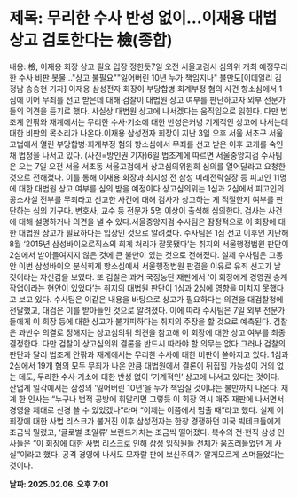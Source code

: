 # **제목: 무리한 수사 반성 없이…이재용 대법 상고 검토한다는 檢(종합)**

  내용: 檢, 이재용 회장 상고 필요 입장 정한듯7일 오전 서울고검서 심의위 개최 예정무리한 수사 비판 봇물…"상고 불필요""잃어버린 10년 누가 책임지나" 불만도[이데일리 김정남 송승현 기자] 이재용 삼성전자 회장이 부당합병·회계부정 혐의 사건 항소심에서 1심에 이어 무죄를 선고 받은데 대해 검찰이 대법원 상고 여부를 판단하고자 외부 전문가들의 의견을 듣기로 했다. 사실상 대법원 상고에 나서겠다는 움직임으로 읽힌다. 다만 법조계 안팎와 재계에서는 무리한 수사·기소에 대한 반성은커녕 기계적인 상고에 나서는데 대한 비판의 목소리가 나온다.이재용 삼성전자 회장이 지난 3일 오후 서울 서초구 서울고법에서 열린 부당합병·회계부정 혐의 항소심에서 무죄를 선고 받은 이후 고개를 숙인 채 법정을 나서고 있다. (사진=방인권 기자)6일 법조계에 따르면 서울중앙지검 수사팀은 오는 7일 오전 서울 서초동 서울고검에서 상고심의위원회 심의를 열어달라고 요청한 것으로 전해졌다. 이를 통해 이재용 회장과 최지성 전 삼성 미래전략실장 등 피고인 11명에 대한 대법원 상고 여부를 심의 받을 예정이다.상고심의위는 1심과 2심에서 피고인의 공소사실 전부를 무죄라고 선고한 사건에 대해 검사가 상고하는 게 적절한지 여부를 판단하는 심의 기구다. 변호사, 교수 등 전문가 5명 이상이 출석해 심의한다. 검사는 사건에 대해 설명하거나 의견을 낼 수 있다.서울중앙지검 수사팀은 잠정적으로 이 회장에 대한 대법원 상고가 필요하다는 입장인 것으로 알려졌다. 수사팀은 1심 선고 이후인 지난해 8월 ‘2015년 삼성바이오로직스의 회계 처리가 잘못됐다’는 취지의 서울행정법원 판단이 2심에서 받아들여지지 않은 것에 큰 불만이 있는 것으로 전해졌다. 실제 수사팀은 그동안 이번 삼성바이오 분식회계 항소심에서 서울행정법원 판결을 이유로 유죄 선고가 날 것이라는 자신감을 보였다. 또 검찰은 과거 국정농단 재판에서 ‘이 회장에게 경영권 승계 작업이라는 현안이 있었다’는 취지의 대법원 판단이 1심과 2심에 영향을 미치지 못했다고 보고 있다. 수사팀은 이같은 내용을 바탕으로 상고가 필요하다는 의견을 대검찰청에 전달했고, 대검은 이를 받아들인 것으로 알려졌다. 이에 따라 수사팀은 7일 외부 전문가들에게 이 회장 등에 대한 상고가 불가피하다는 취지의 주장을 할 것으로 예측된다. 검찰은 과반수 의결로 정해지는 상고심의위 의견을 참고해 이 회장에 대한 상고 여부를 최종 결정한다. 다만 검찰이 상고심의위 결론을 반드시 따라야 할 의무는 없다.그러나 검찰의 판단과 달리 법조계 안팎과 재계에서는 무리한 수사에 대한 비판이 쏟아지고 있다. 1심과 2심에서 19개 혐의 모두 무죄가 나온 만큼 대법원에서 결론이 뒤집힐 가능성이 거의 없는 데도, 무리한 수사·기소에 대한 반성 없이 ‘기계적인’ 상고에 나서고 있다는 것이다. 산업계 일각에서는 삼성의 ‘잃어버린 10년’을 누가 책임질 것이냐는 불만까지 나온다. 재계 한 인사는 “누구나 법적 공방에 휘말리면 그렇듯 이 회장 역시 매주 재판에 나서면서 경영을 제대로 신경 쓸 수 있었겠나”라며 “이제는 이쯤에서 멈출 때”라고 했다. 실제 이 회장에 대한 사법 리스크가 불거진 이후 삼성전자는 한창 경쟁하던 미국 빅테크들에게 조금씩 밀렸고, ‘글로벌 초일류’ 브랜드가치는 조금씩 떨어졌다. 복수의 전·현직 삼성 인사들은 “이 회장에 대한 사법 리스크로 인해 삼성 임직원들 전체가 움츠러들었던 게 사실”이라고 했다. 공격 경영에 나서도 모자랄 판에 보신주의가 알게모르게 스며들었다는 것이다.

  **날짜: 2025.02.06. 오후 7:01**